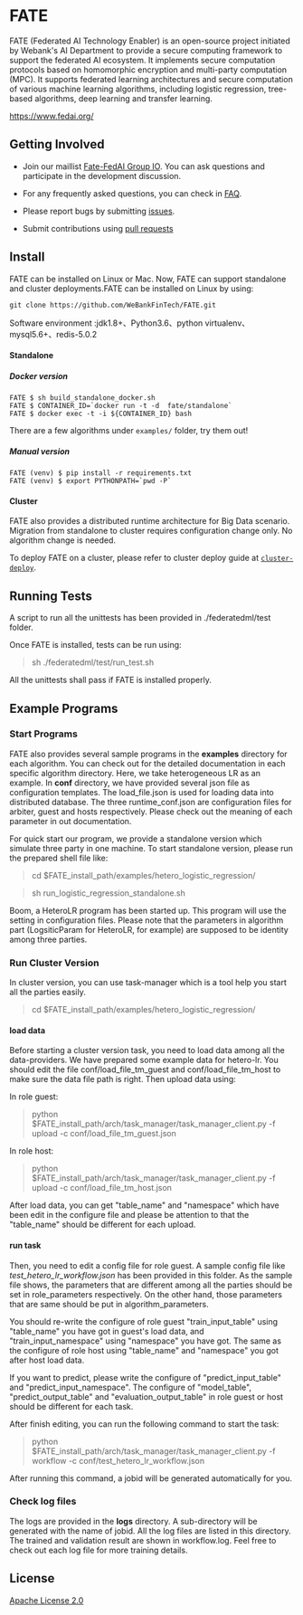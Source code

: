 # FATE
FATE (Federated AI Technology Enabler) is an open-source project initiated by Webank's AI Department to provide a secure computing framework to support the federated AI ecosystem. It implements secure computation protocols based on homomorphic encryption and multi-party computation (MPC). It supports federated learning architectures and secure computation of various machine learning algorithms, including logistic regression, tree-based algorithms, deep learning and transfer learning.


<https://www.fedai.org/>

## Getting Involved

*  Join our maillist [Fate-FedAI Group IO](https://groups.io/g/Fate-FedAI). You can ask questions and participate in the development discussion.

*  For any frequently asked questions, you can check in [FAQ](https://github.com/WeBankFinTech/FATE/wiki).  

*  Please report bugs by submitting [issues](https://github.com/WeBankFinTech/FATE/issues). 

*  Submit contributions using [pull requests](https://github.com/WeBankFinTech/FATE/pulls)

## Install
FATE can be installed on Linux or Mac. Now, FATE can support standalone and cluster deployments.FATE can be installed on Linux by using:

```
git clone https://github.com/WeBankFinTech/FATE.git
```
Software environment :jdk1.8+、Python3.6、python virtualenv、mysql5.6+、redis-5.0.2

#### Standalone
##### Docker version
```
FATE $ sh build_standalone_docker.sh
FATE $ CONTAINER_ID=`docker run -t -d  fate/standalone`
FATE $ docker exec -t -i ${CONTAINER_ID} bash
```

There are a few algorithms under `examples/` folder, try them out!

##### Manual version
```
FATE (venv) $ pip install -r requirements.txt
FATE (venv) $ export PYTHONPATH=`pwd -P`
```

#### Cluster
FATE also provides a distributed runtime architecture for Big Data scenario. Migration from standalone to cluster requires configuration change only. No algorithm change is needed. 

To deploy FATE on a cluster, please refer to cluster deploy guide at [`cluster-deploy`](https://github.com/WeBankFinTech/FATE/tree/master/cluster-deploy). 

## Running Tests

A script to run all the unittests has been provided in ./federatedml/test folder. 

Once FATE is installed, tests can be run using:

> sh ./federatedml/test/run_test.sh

All the unittests shall pass if FATE is installed properly. 

## Example Programs

###  Start Programs

FATE also provides several sample programs in the **examples** directory for each algorithm. You can check out for 
the detailed documentation in each specific algorithm directory. Here, we take heterogeneous LR as an example. In **conf** directory, we have provided several json file as configuration templates. The load_file.json is used for loading data into distributed database. The three runtime_conf.json are configuration files for arbiter, guest and hosts respectively.
Please check out the meaning of each parameter in out documentation. 

For quick start our program, we provide a standalone version which simulate three party in one machine. To start standalone version, please run the prepared shell file like:

> cd $FATE_install_path/examples/hetero_logistic_regression/

> sh run_logistic_regression_standalone.sh

 Boom, a HeteroLR program has been started up. This program will use the setting in configuration files. Please note that the parameters in algorithm part (LogsiticParam for HeteroLR, for example) are supposed to be identity among three parties.

### Run Cluster Version
In cluster version, you can use task-manager which is a tool help you start all the parties easily.
> cd $FATE_install_path/examples/hetero_logistic_regression/

#### load data
Before starting a cluster version task, you need to load data among all the data-providers. We have prepared some example data for hetero-lr. You should edit the file conf/load_file_tm_guest and conf/load_file_tm_host to make sure the data file path is right.
Then upload data using:

In role guest:
>  python $FATE_install_path/arch/task_manager/task_manager_client.py -f upload -c conf/load_file_tm_guest.json

In role host:
>  python $FATE_install_path/arch/task_manager/task_manager_client.py -f upload -c conf/load_file_tm_host.json

After load data, you can get "table_name" and "namespace" which have been edit in the configure file and please be attention to that the "table_name" should be different for each upload.

#### run task
Then, you need to edit a config file for role guest. A sample config file like *test_hetero_lr_workflow.json* has been provided in this folder. As the sample file shows, the parameters that are different among all the parties should be set in role_parameters respectively. On the other hand, those parameters that are same should be put in algorithm_parameters.


You should re-write the configure of  role guest "train_input_table" using "table_name" you have got in guest's load data, and "train_input_namespace" using "namespace" you have got. The same as the configure of  role host using "table_name" and "namespace" you got after host load data.

If you want to predict, please write the configure of "predict_input_table" and "predict_input_namespace". The configure of "model_table", "predict_output_table" and "evaluation_output_table" in role guest or host should be different for each task.


After finish editing, you can run the following command to start the task:

> python $FATE_install_path/arch/task_manager/task_manager_client.py -f workflow -c conf/test_hetero_lr_workflow.json

After running this command, a jobid will be generated automatically for you.

### Check log files

The logs are provided in the **logs** directory. A sub-directory will be generated with the name of jobid. All the log files are
listed in this directory. The trained and validation result are shown in workflow.log. Feel free to check out each log file 
for more training details. 

## License
[Apache License 2.0](LICENSE)
